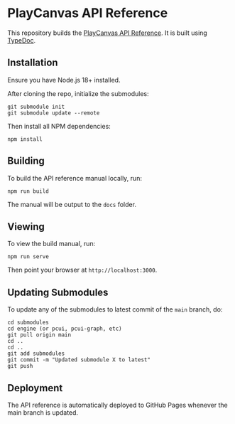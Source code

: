# PlayCanvas API Reference

This repository builds the [PlayCanvas API Reference](https://api.playcanvas.com/). It is built using [TypeDoc](https://typedoc.org/).

## Installation

Ensure you have Node.js 18+ installed.

After cloning the repo, initialize the submodules:

    git submodule init
    git submodule update --remote

Then install all NPM dependencies:

    npm install

## Building

To build the API reference manual locally, run:

    npm run build

The manual will be output to the `docs` folder.

## Viewing

To view the build manual, run:

    npm run serve

Then point your browser at `http://localhost:3000`.

## Updating Submodules

To update any of the submodules to latest commit of the `main` branch, do:

    cd submodules
    cd engine (or pcui, pcui-graph, etc)
    git pull origin main
    cd ..
    cd ..
    git add submodules
    git commit -m "Updated submodule X to latest"
    git push

## Deployment

The API reference is automatically deployed to GitHub Pages whenever the main branch is updated.
